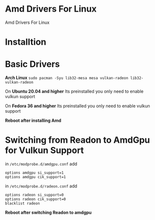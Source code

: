 # Amd Drivers For Linux
Amd Drivers For Linux


# Installtion


# Basic Drivers

**Arch Linux**
`sudo pacman -Syu lib32-mesa mesa vulkan-radeon lib32-vulkan-radeon`


On **Ubuntu 20.04 and higher** Its preinstalled you only need to enable vulkun support


On **Fedora 36 and higher** Its preinstalled you only need to enable vulkun support


**Reboot after installing Amd**


# Switching from Readon to AmdGpu for Vulkun Support



in `/etc/modprobe.d/amdgpu.conf` add
```
options amdgpu si_support=1
options amdgpu cik_support=1
```


in `/etc/modprobe.d/radeon.conf` add
```
options radeon si_support=0
options radeon cik_support=0
blacklist radeon
```

**Reboot after switching Readon to amdgpu**